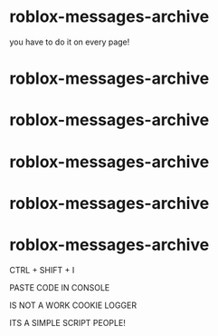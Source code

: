 # roblox-messages-archive
you have to do it on every page!
# roblox-messages-archive
# roblox-messages-archive
# roblox-messages-archive
# roblox-messages-archive
# roblox-messages-archive
CTRL + SHIFT + I

PASTE CODE IN CONSOLE


IS NOT A WORK COOKIE LOGGER


ITS A SIMPLE SCRIPT PEOPLE!
